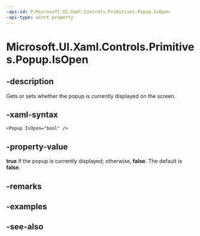 ```yaml
---
-api-id: P:Microsoft.UI.Xaml.Controls.Primitives.Popup.IsOpen
-api-type: winrt property
---
```


<!-- Property syntax
public bool IsOpen { get;  set; }
-->

# Microsoft.UI.Xaml.Controls.Primitives.Popup.IsOpen

## -description
Gets or sets whether the popup is currently displayed on the screen.

## -xaml-syntax
```xaml
<Popup IsOpen="bool" />
```


## -property-value
**true** if the popup is currently displayed; otherwise, **false**. The default is **false**.

## -remarks

## -examples

## -see-also
